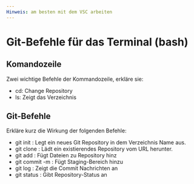 ```yaml
---
Hinweis: am besten mit dem VSC arbeiten
---
```


# Git-Befehle für das Terminal (bash)

## Komandozeile

Zwei wichtige Befehle der Kommandozeile, erkläre sie:
- cd: Change Repository
- ls: Zeigt das Verzeichnis

## Git-Befehle

Erkläre kurz die Wirkung der folgenden Befehle:
- git init <Name> : Legt ein neues Git Repository in dem Verzeichnis Name aus.
- git clone <URL> : Lädt ein existierendes Repository vom URL herunter.
- git add <Dateiname> : Fügt Dateien zu Repository hinz
- git commit -m <Message>: Fügt Staging-Bereich hinzu
- git log : Zeigt die Commit Nachrichten an
- git status : Gibt Repository-Status an
